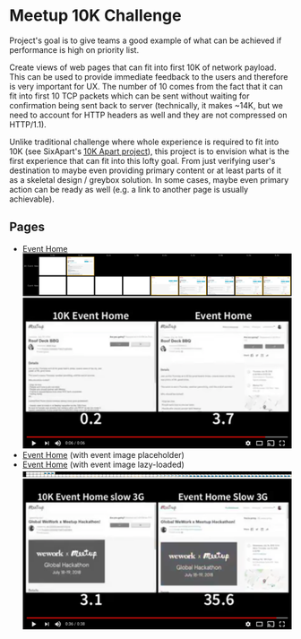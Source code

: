 # Meetup 10K Challenge

Project's goal is to give teams a good example of what can be achieved if performance is high on priority list.

Create views of web pages that can fit into first 10K of network payload. This can be used to provide immediate feedback to the users and therefore is very important for UX. The number of 10 comes from the fact that it can fit into first 10 TCP packets which can be sent without waiting for confirmation being sent back to server (technically, it makes ~14K, but we need to account for HTTP headers as well and they are not compressed on HTTP/1.1).

Unlike traditional challenge where whole experience is required to fit into 10K (see SixApart's [10K Apart project](https://a-k-apart.com/)), this project is to envision what is the first experience that can fit into this lofty goal. From just verifying user's destination to maybe even providing primary content or at least parts of it as a skeletal design / greybox solution. In some cases, maybe even primary action can be ready as well (e.g. a link to another page is usually achievable).

## Pages

- [Event Home](https://meetup.github.io/meetup-10k-challenge/hq-faff/events/psqszpyxkbzb/)
[![Filmstrip](/hq-faff/events/psqszpyxkbzb/filmstrip.png)](http://www.webpagetest.org/video/compare.php?tests=180719_MB_664e636bb1700c631ad07997740e1b70%2C180719_CV_7f62f49dbcf0425b23919114d83ec29a)
[![Video comparison](/hq-faff/events/psqszpyxkbzb/video_thumbnail.png)](https://youtu.be/0_EW_sO2Wm0)
- [Event Home](https://meetup.github.io/meetup-10k-challenge/hq-faff/events/25212842/) (with event image placeholder)
- [Event Home](https://meetup.github.io/meetup-10k-challenge/hq-faff/events/25212842/lazyload.html) (with event image lazy-loaded)
[![Filmstrip](/hq-faff/events/25212842/filmstrip_w_placeholder.png)](http://www.webpagetest.org/video/compare.php?tests=180719_SC_e628222525b73a2baaa891917698bb17,180719_9M_d09483d75432d900db2b50e0de613679)
[![Video comparison](/hq-faff/events/25212842/video_with_placeholder_thumbnail.png)](https://youtu.be/J8UjjXhAjno)
